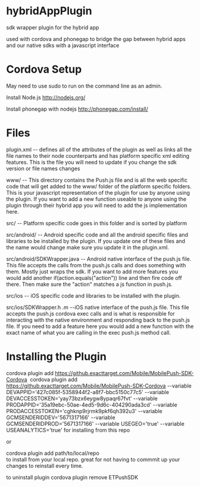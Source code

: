 hybridAppPlugin
===============

sdk wrapper plugin for the hybrid app

used with cordova and phonegap to bridge the gap between hybrid apps and our native sdks with a javascript interface

Cordova Setup
=============

May need to use sudo to run on the command line as an admin.

Install Node.js
http://nodejs.org/

Install phonegap with nodejs
http://phonegap.com/install/

Files
============

plugin.xml  -- defines all of the attributes of the plugin as well as links all the file names to their node counterparts and has platform specific xml editing features. This is the file you will need to update if you change the sdk version or file names changes

www/   -- This directory contains the Push.js file and is all the web specific code that will get added to the www/ folder of the platform specific folders. This is your javascript representation of the plugin for use by anyone using the plugin. If you want to add a new function useable to anyone using the plugin through their hybrid app you will need to add the js implementation here.

src/ -- Platform specific code goes in this folder and is sorted by platform

src/android/  -- Android specific code and all the android specific files and libraries to be installed by the plugin. If you update one of these files and the name would change make sure you update it in the plugin.xml. 

src/android/SDKWrapper.java  -- Android native interface of the push.js file. This file accepts the calls from the push.js calls and does something with them. Mostly just wraps the sdk. If you want to add more features you would add another if(action.equals("action")) line and then fire code off there. Then make sure the "action" matches a js function in push.js.

src/ios -- iOS specific code and libraries to be installed with the plugin.

src/ios/SDKWrapper.h .m --iOS native interface of the push.js file. This file accepts the push.js cordova exec calls and is what is responsible for interacting with the native environment and responding back to the push.js file. If you need to add a feature here you would add a new function with the exact name of what you are calling in the exec push.js method call.

Installing the Plugin
=====================

cordova plugin add https://github.exacttarget.com/Mobile/MobilePush-SDK-Cordova 
 cordova plugin add https://github.exacttarget.com/Mobile/MobilePush-SDK-Cordova --variable DEVAPPID='427c085f-5358944f2-a8f7-bbc5150c77c5' --variable DEVACCESSTOKEN='yay73bzx6eygw8ypaqr67fvt' --variable PRODAPPID='35a19ebc-50ae-4ed5-9d6c-404290ada3cd' --variable PRODACCESSTOKEN='cghknp9rjrmk9pkf6qh392u3' --variable GCMSENDERIDDEV='5671317166' --variable GCMSENDERIDPROD='5671317166' --variable USEGEO='true' --variable USEANALYTICS='true'
for installing from this repo

or 

cordova plugin add path/to/local/repo  
to install from your local repo. great for not having to commmit up your changes to reinstall every time.

to uninstall plugin
cordova plugin remove ETPushSDK
